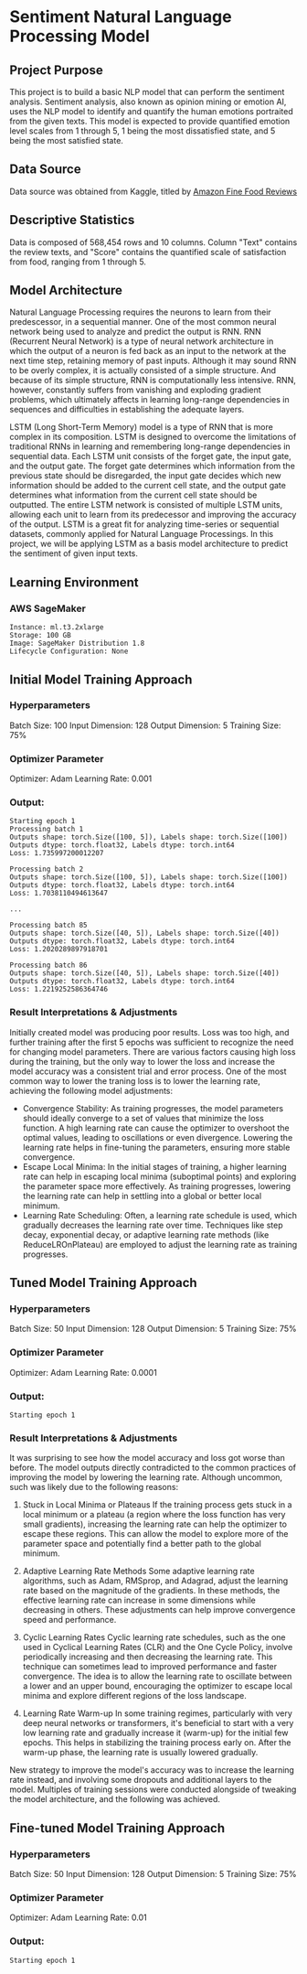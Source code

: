 # Sentiment Natural Language Processing Model
## Project Purpose
This project is to build a basic NLP model that can perform the sentiment analysis. Sentiment analysis, also known as opinion mining or emotion AI, uses the NLP model to identify and quantify the human emotions portraited from the given texts. This model is expected to provide quantified emotion level scales from 1 through 5, 1 being the most dissatisfied state, and 5 being the most satisfied state.
## Data Source
Data source was obtained from Kaggle, titled by [Amazon Fine Food Reviews](https://www.kaggle.com/datasets/snap/amazon-fine-food-reviews)
## Descriptive Statistics
Data is composed of 568,454 rows and 10 columns. Column "Text" contains the review texts, and "Score" contains the quantified scale of satisfaction from food, ranging from 1 through 5.
## Model Architecture
Natural Language Processing requires the neurons to learn from their predescessor, in a sequential manner. One of the most common neural network being used to analyze and predict the output is RNN. RNN (Recurrent Neural Network) is a type of neural network architecture in which the output of a neuron is fed back as an input to the network at the next time step, retaining memory of past inputs. Although it may sound RNN to be overly complex, it is actually consisted of a simple structure. And because of its simple structure, RNN is computationally less intensive. RNN, however, constantly suffers from vanishing and exploding gradient problems, which ultimately affects in learning long-range dependencies in sequences and difficulties in establishing the adequate layers.

LSTM (Long Short-Term Memory) model is a type of RNN that is more complex in its composition. LSTM is designed to overcome the limitations of traditional RNNs in learning and remembering long-range dependencies in sequential data. Each LSTM unit consists of the forget gate, the input gate, and the output gate. The forget gate determines which information from the previous state should be disregarded, the input gate decides which new information should be added to the current cell state, and the output gate determines what information from the current cell state should be outputted. The entire LSTM network is consisted of multiple LSTM units, allowing each unit to learn from its predecessor and improving the accuracy of the output. LSTM is a great fit for analyzing time-series or sequential datasets, commonly applied for Natural Language Processings. In this project, we will be applying LSTM as a basis model architecture to predict the sentiment of given input texts.

## Learning Environment
### AWS SageMaker
    Instance: ml.t3.2xlarge
    Storage: 100 GB
    Image: SageMaker Distribution 1.8
    Lifecycle Configuration: None

## Initial Model Training Approach
### Hyperparameters
Batch Size: 100
Input Dimension: 128
Output Dimension: 5
Training Size: 75%

### Optimizer Parameter
Optimizer: Adam
Learning Rate: 0.001

### Output:

    Starting epoch 1
    Processing batch 1
    Outputs shape: torch.Size([100, 5]), Labels shape: torch.Size([100])
    Outputs dtype: torch.float32, Labels dtype: torch.int64
    Loss: 1.735997200012207

    Processing batch 2
    Outputs shape: torch.Size([100, 5]), Labels shape: torch.Size([100])
    Outputs dtype: torch.float32, Labels dtype: torch.int64
    Loss: 1.7038110494613647
  
    ...
  
    Processing batch 85
    Outputs shape: torch.Size([40, 5]), Labels shape: torch.Size([40])
    Outputs dtype: torch.float32, Labels dtype: torch.int64
    Loss: 1.2020289897918701
  
    Processing batch 86
    Outputs shape: torch.Size([40, 5]), Labels shape: torch.Size([40])
    Outputs dtype: torch.float32, Labels dtype: torch.int64
    Loss: 1.2219252586364746

### Result Interpretations & Adjustments
Initially created model was producing poor results. Loss was too high, and further training after the first 5 epochs was sufficient to recognize the need for changing model parameters. There are various factors causing high loss during the training, but the only way to lower the loss and increase the model accuracy was a consistent trial and error process.
One of the most common way to lower the traning loss is to lower the learning rate, achieving the following model adjustments:
- Convergence Stability: As training progresses, the model parameters should ideally converge to a set of values that minimize the loss function. A high learning rate can cause the optimizer to overshoot the optimal values, leading to oscillations or even divergence. Lowering the learning rate helps in fine-tuning the parameters, ensuring more stable convergence.
- Escape Local Minima: In the initial stages of training, a higher learning rate can help in escaping local minima (suboptimal points) and exploring the parameter space more effectively. As training progresses, lowering the learning rate can help in settling into a global or better local minimum.
- Learning Rate Scheduling: Often, a learning rate schedule is used, which gradually decreases the learning rate over time. Techniques like step decay, exponential decay, or adaptive learning rate methods (like ReduceLROnPlateau) are employed to adjust the learning rate as training progresses.

## Tuned Model Training Approach
### Hyperparameters
Batch Size: 50
Input Dimension: 128
Output Dimension: 5
Training Size: 75%

### Optimizer Parameter
Optimizer: Adam
Learning Rate: 0.0001

### Output:

    Starting epoch 1
    
### Result Interpretations & Adjustments
It was surprising to see how the model accuracy and loss got worse than before. The model outputs directly contradicted to the common practices of improving the model by lowering the learning rate. Although uncommon, such was likely due to the following reasons:

1. Stuck in Local Minima or Plateaus
If the training process gets stuck in a local minimum or a plateau (a region where the loss function has very small gradients), increasing the learning rate can help the optimizer to escape these regions. This can allow the model to explore more of the parameter space and potentially find a better path to the global minimum.

2. Adaptive Learning Rate Methods
Some adaptive learning rate algorithms, such as Adam, RMSprop, and Adagrad, adjust the learning rate based on the magnitude of the gradients. In these methods, the effective learning rate can increase in some dimensions while decreasing in others. These adjustments can help improve convergence speed and performance.

3. Cyclic Learning Rates
Cyclic learning rate schedules, such as the one used in Cyclical Learning Rates (CLR) and the One Cycle Policy, involve periodically increasing and then decreasing the learning rate. This technique can sometimes lead to improved performance and faster convergence. The idea is to allow the learning rate to oscillate between a lower and an upper bound, encouraging the optimizer to escape local minima and explore different regions of the loss landscape.

4. Learning Rate Warm-up
In some training regimes, particularly with very deep neural networks or transformers, it's beneficial to start with a very low learning rate and gradually increase it (warm-up) for the initial few epochs. This helps in stabilizing the training process early on. After the warm-up phase, the learning rate is usually lowered gradually.

New strategy to improve the model's accuracy was to increase the learning rate instead, and involving some dropouts and additional layers to the model. Multiples of training sessions were conducted alongside of tweaking the model architecture, and the following was achieved.

## Fine-tuned Model Training Approach
### Hyperparameters
Batch Size: 50
Input Dimension: 128
Output Dimension: 5
Training Size: 75%

### Optimizer Parameter
Optimizer: Adam
Learning Rate: 0.01

### Output:
    Starting epoch 1




